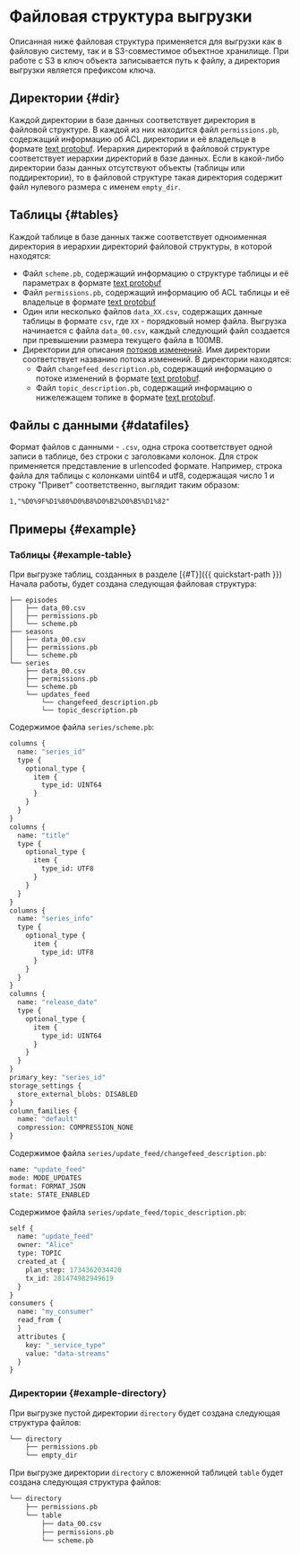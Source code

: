 # Файловая структура выгрузки

Описанная ниже файловая структура применяется для выгрузки как в файловую систему, так и в S3-совместимое объектное хранилище. При работе с S3 в ключ объекта записывается путь к файлу, а директория выгрузки является префиксом ключа.

## Директории {#dir}

Каждой директории в базе данных соответствует директория в файловой структуре. В каждой из них находится файл `permissions.pb`, содержащий информацию об ACL директории и её владельце в формате [text protobuf](https://developers.google.com/protocol-buffers/docs/reference/cpp/google.protobuf.text_format). Иерархия директорий в файловой структуре соответствует иерархии директорий в базе данных. Если в какой-либо директории базы данных отсутствуют объекты (таблицы или поддиректории), то в файловой структуре такая директория содержит файл нулевого размера с именем `empty_dir`.

## Таблицы {#tables}

Каждой таблице в базе данных также соответствует одноименная директория в иерархии директорий файловой структуры, в которой находятся:

- Файл `scheme.pb`, содержащий информацию о структуре таблицы и её параметрах в формате [text protobuf](https://developers.google.com/protocol-buffers/docs/reference/cpp/google.protobuf.text_format)
- Файл `permissions.pb`, содержащий информацию об ACL таблицы и её владельце в формате [text protobuf](https://developers.google.com/protocol-buffers/docs/reference/cpp/google.protobuf.text_format)
- Один или несколько файлов `data_XX.csv`, содержащих данные таблицы в формате `csv`, где `XX` - порядковый номер файла. Выгрузка начинается с файла `data_00.csv`, каждый следующий файл создается при превышении размера текущего файла в 100MB.
- Директории для описания [потоков изменений](https://ydb.tech/docs/ru/concepts/cdc). Имя директории соответствует названию потока изменений. В директории находятся:
  - Файл `changefeed_description.pb`, содержащий информацию о потоке изменений в формате [text protobuf](https://developers.google.com/protocol-buffers/docs/reference/cpp/google.protobuf.text_format).
  - Файл `topic_description.pb`, содержащий информацию о нижележащем топике в формате [text protobuf](https://developers.google.com/protocol-buffers/docs/reference/cpp/google.protobuf.text_format).

## Файлы с данными {#datafiles}

Формат файлов с данными - `.csv`, одна строка соответствует одной записи в таблице, без строки с заголовками колонок. Для строк применяется  представление в urlencoded формате. Например, строка файла для таблицы с колонками uint64 и utf8, содержащая число 1 и строку "Привет" соответственно, выглядит таким образом:

```text
1,"%D0%9F%D1%80%D0%B8%D0%B2%D0%B5%D1%82"
```

## Примеры {#example}

### Таблицы {#example-table}

При выгрузке таблиц, созданных в разделе [{#T}]({{ quickstart-path }}) Начала работы, будет создана следующая файловая структура:

```text
├── episodes
│   ├── data_00.csv
│   ├── permissions.pb
│   └── scheme.pb
├── seasons
│   ├── data_00.csv
│   ├── permissions.pb
│   └── scheme.pb
└── series
    ├── data_00.csv
    ├── permissions.pb
    └── scheme.pb
    └── updates_feed
        └── changefeed_description.pb
        └── topic_description.pb
```

Содержимое файла `series/scheme.pb`:

```proto
columns {
  name: "series_id"
  type {
    optional_type {
      item {
        type_id: UINT64
      }
    }
  }
}
columns {
  name: "title"
  type {
    optional_type {
      item {
        type_id: UTF8
      }
    }
  }
}
columns {
  name: "series_info"
  type {
    optional_type {
      item {
        type_id: UTF8
      }
    }
  }
}
columns {
  name: "release_date"
  type {
    optional_type {
      item {
        type_id: UINT64
      }
    }
  }
}
primary_key: "series_id"
storage_settings {
  store_external_blobs: DISABLED
}
column_families {
  name: "default"
  compression: COMPRESSION_NONE
}
```

Содержимое файла `series/update_feed/changefeed_description.pb`:

```proto
name: "update_feed"
mode: MODE_UPDATES
format: FORMAT_JSON
state: STATE_ENABLED
```

Содержимое файла `series/update_feed/topic_description.pb`:

```proto
self {
  name: "update_feed"
  owner: "Alice"
  type: TOPIC
  created_at {
    plan_step: 1734362034420
    tx_id: 281474982949619
  }
}
consumers {
  name: "my_consumer"
  read_from {
  }
  attributes {
    key: "_service_type"
    value: "data-streams"
  }
}
```

### Директории {#example-directory}

При выгрузке пустой директории `directory` будет создана следующая структура файлов:

```markdown
└── directory
    ├── permissions.pb
    └── empty_dir
```

При выгрузке директории `directory` с вложенной таблицей `table` будет создана следующая структура файлов:

```markdown
└── directory
    ├── permissions.pb
    └── table
        ├── data_00.csv
        ├── permissions.pb
        └── scheme.pb
```
